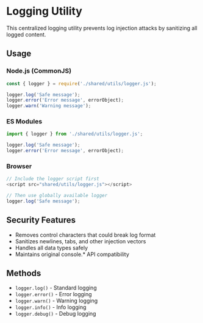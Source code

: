 # Logging Utility

This centralized logging utility prevents log injection attacks by sanitizing all logged content.

## Usage

### Node.js (CommonJS)
```javascript
const { logger } = require('./shared/utils/logger.js');

logger.log('Safe message');
logger.error('Error message', errorObject);
logger.warn('Warning message');
```

### ES Modules
```javascript
import { logger } from './shared/utils/logger.js';

logger.log('Safe message');
logger.error('Error message', errorObject);
```

### Browser
```javascript
// Include the logger script first
<script src="shared/utils/logger.js"></script>

// Then use globally available logger
logger.log('Safe message');
```

## Security Features

- Removes control characters that could break log format
- Sanitizes newlines, tabs, and other injection vectors
- Handles all data types safely
- Maintains original console.* API compatibility

## Methods

- `logger.log()` - Standard logging
- `logger.error()` - Error logging  
- `logger.warn()` - Warning logging
- `logger.info()` - Info logging
- `logger.debug()` - Debug logging